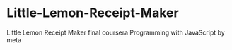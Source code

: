 # Little-Lemon-Receipt-Maker
Little Lemon Receipt Maker final coursera Programming with JavaScript  by meta
